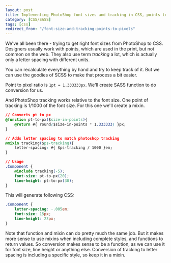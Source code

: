 ```yaml
---
layout: post
title: Implementing PhotoShop font sizes and tracking in CSS, points to pixels conversion
category: [CSS/SASS]
tags: [css]
redirect_from: "/font-size-and-tracking-points-to-pixels"
---
```


We've all been there - trying to get right font sizes from PhotoShop to CSS.
Designers usually work with points, which are used in the print, but not common on the web.
They also use term *tracking* a lot, which is actually only a letter spacing with different units.

You can recalculate everything by hand and try to keep track of it.
But we can use the goodies of SCSS to make that process a bit easier.

Point to pixel ratio is `1pt = 1.333333px`. We'll create SASS function to do conversion for us.

And PhotoShop tracking works relative to the font size.
One point of tracking is 1/1000 of the font size.
For this one we'll create a mixin.

<!--more-->

```css
// Converts pt to px
@function pt-to-px($size-in-points){
    @return #{ round($size-in-points * 1.333333) }px;
}

// Adds letter spacing to match photoshop tracking
@mixin tracking($ps-tracking){
    letter-spacing: #{ $ps-tracking / 1000 }em;
}

// Usage
.Component {
    @include tracking(-5);
    font-size: pt-to-px(20);
    line-height: pt-to-px(30);
}
```

This will generate following CSS:

```css
.Component {
    letter-spacing: -.005em;
    font-size: 15px;
    line-height: 23px;
}
```

Note that function and mixin can do pretty much the same job.
But it makes more sense to use mixins when including complete styles,
and functions to return values.
So conversion makes sense to be a function,
as we can use it for font size, line height or anything else.
Conversion of tracking to letter spacing is including a specific style,
so keep it in a mixin.
